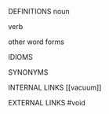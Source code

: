 DEFINITIONS
noun

verb

other word forms

IDIOMS

SYNONYMS

INTERNAL LINKS
[[vacuum]] 

EXTERNAL LINKS
#void 
